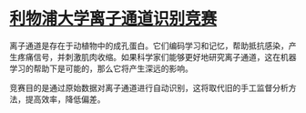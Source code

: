 # [利物浦大学离子通道识别竞赛](https://www.kaggle.com/c/liverpool-ion-switching/overview)

离子通道是存在于动植物中的成孔蛋白。它们编码学习和记忆，帮助抵抗感染，产生疼痛信号，并刺激肌肉收缩。如果科学家们能够更好地研究离子通道，这在机器学习的帮助下是可能的，那么它将产生深远的影响。

竞赛目的是通过原始数据对离子通道进行自动识别，这将取代旧的手工监督分析方法，提高效率，降低偏差。
